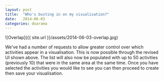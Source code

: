 ```yaml
---
layout: post
title:  "Who's busting in on my visualisation?"
date:   2014-06-03
categories: doarama
---
```


![Overlap]({{ site.url }}/assets/2014-06-03-overlap.jpg)

We've had a number of requests to allow greater control over which activities appear in a visualisation.
This is now possible through the revised UI shown above.
The list will also now be populated with up to 50 activities (previously 10) that were in the same area at the same time.
Once you have selected the activities you would like to see you can then proceed to create then save your visualisation.
